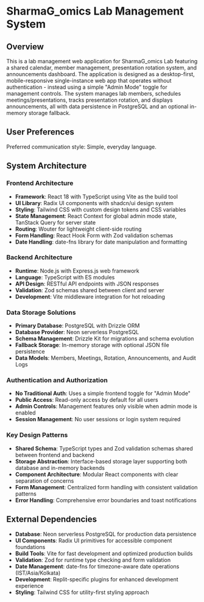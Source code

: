 # SharmaG_omics Lab Management System

## Overview

This is a lab management web application for SharmaG_omics Lab featuring a shared calendar, member management, presentation rotation system, and announcements dashboard. The application is designed as a desktop-first, mobile-responsive single-instance web app that operates without authentication - instead using a simple "Admin Mode" toggle for management controls. The system manages lab members, schedules meetings/presentations, tracks presentation rotation, and displays announcements, all with data persistence in PostgreSQL and an optional in-memory storage fallback.

## User Preferences

Preferred communication style: Simple, everyday language.

## System Architecture

### Frontend Architecture
- **Framework**: React 18 with TypeScript using Vite as the build tool
- **UI Library**: Radix UI components with shadcn/ui design system
- **Styling**: Tailwind CSS with custom design tokens and CSS variables
- **State Management**: React Context for global admin mode state, TanStack Query for server state
- **Routing**: Wouter for lightweight client-side routing
- **Form Handling**: React Hook Form with Zod validation schemas
- **Date Handling**: date-fns library for date manipulation and formatting

### Backend Architecture
- **Runtime**: Node.js with Express.js web framework
- **Language**: TypeScript with ES modules
- **API Design**: RESTful API endpoints with JSON responses
- **Validation**: Zod schemas shared between client and server
- **Development**: Vite middleware integration for hot reloading

### Data Storage Solutions
- **Primary Database**: PostgreSQL with Drizzle ORM
- **Database Provider**: Neon serverless PostgreSQL
- **Schema Management**: Drizzle Kit for migrations and schema evolution
- **Fallback Storage**: In-memory storage with optional JSON file persistence
- **Data Models**: Members, Meetings, Rotation, Announcements, and Audit Logs

### Authentication and Authorization
- **No Traditional Auth**: Uses a simple frontend toggle for "Admin Mode"
- **Public Access**: Read-only access by default for all users
- **Admin Controls**: Management features only visible when admin mode is enabled
- **Session Management**: No user sessions or login system required

### Key Design Patterns
- **Shared Schema**: TypeScript types and Zod validation schemas shared between frontend and backend
- **Storage Abstraction**: Interface-based storage layer supporting both database and in-memory backends
- **Component Architecture**: Modular React components with clear separation of concerns
- **Form Management**: Centralized form handling with consistent validation patterns
- **Error Handling**: Comprehensive error boundaries and toast notifications

## External Dependencies

- **Database**: Neon serverless PostgreSQL for production data persistence
- **UI Components**: Radix UI primitives for accessible component foundations
- **Build Tools**: Vite for fast development and optimized production builds
- **Validation**: Zod for runtime type checking and form validation
- **Date Management**: date-fns for timezone-aware date operations (IST/Asia/Kolkata)
- **Development**: Replit-specific plugins for enhanced development experience
- **Styling**: Tailwind CSS for utility-first styling approach